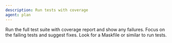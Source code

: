 ```yaml
---
description: Run tests with coverage
agent: plan
---
```


Run the full test suite with coverage report and show any failures.
Focus on the failing tests and suggest fixes.
Look for a Maskfile or similar to run tests.
